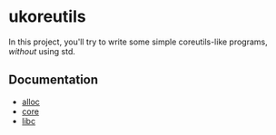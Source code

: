 # ukoreutils

In this project, you'll try to write some simple coreutils-like programs, *without* using std.

## Documentation

- [alloc](https://doc.rust-lang.org/alloc/index.html)
- [core](https://doc.rust-lang.org/core/index.html)
- [libc](https://docs.rs/libc/0.2.150/libc/)
